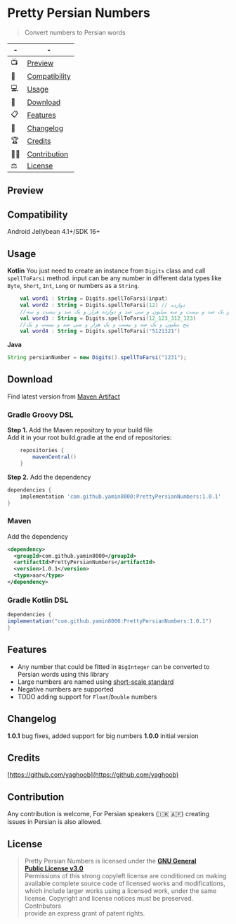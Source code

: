 
# Pretty Persian Numbers  
  
> Convert numbers to Persian words  
  
|-|-|  
|--|--|  
|📺|[Preview](#Preview)|  
|📱|[Compatibility](#Compatibility)|  
|💻|[Usage](#Usage)|  
|📩|[Download](#Download)|  
|📋|[Features](#Features)|  
|🧾|[Changelog](#Changelog)|  
|🏆|[Credits](#Credits)|  
|👨‍💻|[Contribution](#Contribution)|  
|⚖️|[License](#License)|  
  
  
## Preview  
  
## Compatibility  
  Android Jellybean 4.1+/SDK 16+  
## Usage  
**Kotlin**
You just need to create an instance from `Digits` class and call `spellToFarsi` method. input can be any number in different data types like `Byte`, `Short`, `Int`, `Long` or numbers as a `String`.
```kotlin
    val word1 : String = Digits.spellToFarsi(input)
    val word2 : String = Digits.spellToFarsi(12) // دوازده
    //دوازده میلیارد و یک صد و بیست و سه میلیون و سی صد و دوازده هزار و یک صد و بیست و سه
    val word3 : String = Digits.spellToFarsi(12_123_312_123)
    //پنج میلیون و یک صد و بیست و یک هزار و سی صد و بیست و یک
    val word4 : String = Digits.spellToFarsi("5121321")
```
**Java**
```java
String persianNumber = new Digits().spellToFarsi("1231");
```
## Download  
Find latest version from [Maven Artifact](https://search.maven.org/artifact/com.github.yamin8000/PrettyPersianNumbers)
### Gradle Groovy DSL 
**Step 1.** Add the Maven repository to your build file  
Add it in your root build.gradle at the end of repositories:  
```groovy
    repositories {  
        mavenCentral()  
    }
```
**Step 2.** Add the dependency  
```groovy  
dependencies {  
    implementation 'com.github.yamin8000:PrettyPersianNumbers:1.0.1'  
}  
```  
### Maven  
 Add the dependency  
```xml
<dependency>
  <groupId>com.github.yamin8000</groupId>
  <artifactId>PrettyPersianNumbers</artifactId>
  <version>1.0.1</version>
  <type>aar</type>
</dependency>  
```  
### Gradle Kotlin DSL
```groovy  
dependencies {  
implementation("com.github.yamin8000:PrettyPersianNumbers:1.0.1")
}  
``` 
## Features  
 - Any number that could be fitted in `BigInteger` can be converted to Persian words using this library
 - Large numbers are named using [short-scale standard](https://en.wikipedia.org/wiki/Long_and_short_scales)
 - Negative numbers are supported
 - TODO adding support for `Float`/`Double` numbers

## Changelog  
  **1.0.1** bug fixes, added support for big numbers
  **1.0.0** initial version
## Credits  
  [https://github.com/yaghoob](https://github.com/yaghoob)
## Contribution  
Any contribution is welcome, For Persian speakers (:iran: :afghanistan:) creating issues in Persian is also allowed.  
## License  
> Pretty Persian Numbers is licensed under the **[GNU General  
> Public License v3.0](./LICENSE)**  
> Permissions of this strong copyleft license are conditioned on making  
> available complete source code of licensed works and modifications,  
> which include larger works using a licensed work, under the same  
> license. Copyright and license notices must be preserved. Contributors  
> provide an express grant of patent rights.
